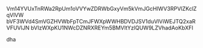 Vm14YVUxTnRWa2RpUm1oVVYwZDRWbGxyVm5kVmJGcHlWV3RPVlZKclZqVlVW
bVF3WVd4SmVGZHVWbFpTCmJFWXpWWHBDVDJSV1duVlViWEJTQ2xaRVFUVlJN
bVIzWXpKU1NWcDZNRXREYm5BMVltYzlQUW9LZVhadAoKbXFl

dha
